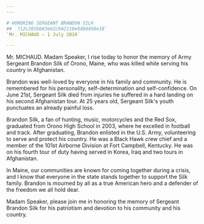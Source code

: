 ```yaml
---
---

# HONORING SERGEANT BRANDON SILK
## `712c201bb63e62c942110e8d84456e18`
`Mr. MICHAUD — 1 July 2010`

---
```



Mr. MICHAUD. Madam Speaker, I rise today to honor the memory of Army 
Sergeant Brandon Silk of Orono, Maine, who was killed while serving his 
country in Afghanistan.

Brandon was well-loved by everyone in his family and community. He is 
remembered for his personality, self-determination and self-confidence. 
On June 21st, Sergeant Silk died from injuries he suffered in a hard 
landing on his second Afghanistan tour. At 25 years old, Sergeant 
Silk's youth punctuates an already painful loss.

Brandon Silk, a fan of hunting, music, motorcycles and the Red Sox, 
graduated from Orono High School in 2003, where he excelled in football 
and track. After graduating, Brandon enlisted in the U.S. Army, 
volunteering to serve and protect his country. He was a Black Hawk crew 
chief and a member of the 101st Airborne Division at Fort Campbell, 
Kentucky. He was on his fourth tour of duty having served in Korea, 
Iraq and two tours in Afghanistan.

In Maine, our communities are known for coming together during a 
crisis, and I know that everyone in the state stands together to 
support the Silk family. Brandon is mourned by all as a true American 
hero and a defender of the freedom we all hold dear.

Madam Speaker, please join me in honoring the memory of Sergeant 
Brandon Silk for his patriotism and devotion to his community and his 
country.
